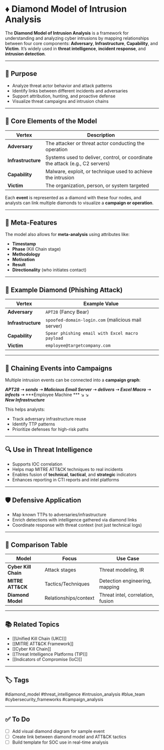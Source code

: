 # ♦️ Diamond Model of Intrusion Analysis

The **Diamond Model of Intrusion Analysis** is a framework for understanding and analyzing cyber intrusions by mapping relationships between four core components: **Adversary**, **Infrastructure**, **Capability**, and **Victim**. It’s widely used in **threat intelligence**, **incident response**, and **intrusion detection**.

---

## 🎯 Purpose

- Analyze threat actor behavior and attack patterns  
- Identify links between different incidents and adversaries  
- Support attribution, hunting, and proactive defense  
- Visualize threat campaigns and intrusion chains

---

## 💠 Core Elements of the Model

| Vertex        | Description                                                                 |
|---------------|-----------------------------------------------------------------------------|
| **Adversary**  | The attacker or threat actor conducting the operation                      |
| **Infrastructure** | Systems used to deliver, control, or coordinate the attack (e.g., C2 servers) |
| **Capability** | Malware, exploit, or technique used to achieve the intrusion               |
| **Victim**     | The organization, person, or system targeted                               |

Each **event** is represented as a diamond with these four nodes, and analysts can link multiple diamonds to visualize a **campaign or operation**.

---

## 🔄 Meta-Features

The model also allows for **meta-analysis** using attributes like:

- **Timestamp**  
- **Phase** (Kill Chain stage)  
- **Methodology**  
- **Motivation**  
- **Result**  
- **Directionality** (who initiates contact)

---

## 🧠 Example Diamond (Phishing Attack)

| Vertex        | Example Value                                       |
|---------------|-----------------------------------------------------|
| **Adversary**  | `APT28` (Fancy Bear)                               |
| **Infrastructure** | `spoofed-domain-login.com` (malicious mail server) |
| **Capability** | `Spear phishing email with Excel macro payload`   |
| **Victim**     | `employee@targetcompany.com`                       |

---

## 🔗 Chaining Events into Campaigns

Multiple intrusion events can be connected into a **campaign graph**:

***APT28*** **➝** ***sends*** **➝** ***Malicious Email Server*** **➝** ***delivers*** **➝** ***Excel Macro*** **➝** ***infects*** **➝** ***Employee Machine ***
↘ ↘  
***New Infrastructure***


This helps analysts:

- Track adversary infrastructure reuse  
- Identify TTP patterns  
- Prioritize defenses for high-risk paths

---

## 🔍 Use in Threat Intelligence

- Supports IOC correlation  
- Helps map MITRE ATT&CK techniques to real incidents  
- Enables fusion of **technical**, **tactical**, and **strategic** indicators  
- Enhances reporting in CTI reports and intel platforms

---

## 🛡 Defensive Application

- Map known TTPs to adversaries/infrastructure  
- Enrich detections with intelligence gathered via diamond links  
- Coordinate response with threat context (not just technical logs)

---

## 🧱 Comparison Table

| Model                     | Focus                   | Use Case                         |
|---------------------------|-------------------------|----------------------------------|
| **Cyber Kill Chain**      | Attack stages           | Threat modeling, IR              |
| **MITRE ATT&CK**          | Tactics/Techniques      | Detection engineering, mapping   |
| **Diamond Model**         | Relationships/context   | Threat intel, correlation, fusion|

---

## 📚 Related Topics

- [[Unified Kill Chain (UKC)]]  
- [[MITRE ATT&CK Framework]]  
- [[Cyber Kill Chain]]  
- [[Threat Intelligence Platforms (TIP)]]  
- [[Indicators of Compromise (IoC)]]

---

## 🏷 Tags

#diamond_model #threat_intelligence #intrusion_analysis #blue_team #cybersecurity_frameworks #campaign_analysis

---

## ✅ To Do

- [ ] Add visual diamond diagram for sample event  
- [ ] Create link between diamond model and ATT&CK tactics  
- [ ] Build template for SOC use in real-time analysis
